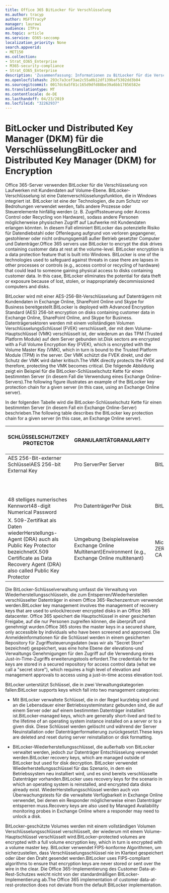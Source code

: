 ```yaml
---
title: Office 365 BitLocker für Verschlüsselung
ms.author: tracyp
author: MSFTTracyP
manager: laurawi
audience: ITPro
ms.topic: article
ms.service: O365-seccomp
localization_priority: None
search.appverid:
- MET150
ms.collection:
- Strat_O365_Enterprise
- M365-security-compliance
- Strat_O365_Enterprise
description: 'Zusammenfassung: Informationen zu BitLocker für die Verschlüsselung in der Cloud.'
ms.openlocfilehash: 293c7a3cef3ae2c55a0b12df139baf5302dd3b04
ms.sourcegitcommit: 0017dc6a5f81c165d9dfd88be39a6bb17856582e
ms.translationtype: MT
ms.contentlocale: de-DE
ms.lasthandoff: 04/23/2019
ms.locfileid: "32262937"
---
```

# <a name="bitlocker-and-distributed-key-manager-dkm-for-encryption"></a><span data-ttu-id="7f6e3-103">BitLocker und Distributed Key Manager (DKM) für die Verschlüsselung</span><span class="sxs-lookup"><span data-stu-id="7f6e3-103">BitLocker and Distributed Key Manager (DKM) for Encryption</span></span>

<span data-ttu-id="7f6e3-p101">Office 365-Server verwenden BitLocker für die Verschlüsselung von Laufwerken mit Kundendaten auf Volume-Ebene. BitLocker-Verschlüsselung ist eine Datenverschlüsselungsfunktion, die in Windows integriert ist. BitLocker ist eine der Technologien, die zum Schutz vor Bedrohungen verwendet werden, falls andere Prozesse oder Steuerelemente hinfällig werden (z. B. Zugriffssteuerung oder Access Control oder Recycling von Hardware), sodass andere Personen möglicherweise physischen Zugriff auf Laufwerke mit Kundendaten erlangen könnten. In diesem Fall eliminiert BitLocker das potenzielle Risiko für Datendiebstahl oder Offenlegung aufgrund von verloren gegangener, gestohlener oder nicht ordnungsgemäß außer Betrieb gesetzter Computer und Datenträger.</span><span class="sxs-lookup"><span data-stu-id="7f6e3-p101">Office 365 servers use BitLocker to encrypt the disk drives containing customer data at rest at the volume-level. BitLocker encryption is a data protection feature that is built into Windows. BitLocker is one of the technologies used to safeguard against threats in case there are lapses in other processes or controls (e.g., access control or recycling of hardware) that could lead to someone gaining physical access to disks containing customer data. In this case, BitLocker eliminates the potential for data theft or exposure because of lost, stolen, or inappropriately decommissioned computers and disks.</span></span>

<span data-ttu-id="7f6e3-108">BitLocker wird mit einer AES-256-Bit-Verschlüsselung auf Datenträgern mit Kundendaten in Exchange Online, SharePoint Online und Skype for Business bereitgestellt.</span><span class="sxs-lookup"><span data-stu-id="7f6e3-108">BitLocker is deployed with Advanced Encryption Standard (AES) 256-bit encryption on disks containing customer data in Exchange Online, SharePoint Online, and Skype for Business.</span></span> <span data-ttu-id="7f6e3-109">Datenträgersektoren werden mit einem vollständigen Volumen VerschlüsselungsSchlüssel (FVEK) verschlüsselt, der mit dem Volume-Hauptschlüssel (VMK) verschlüsselt ist, der wiederum an das TPM (Trusted Platform Module) auf dem Server gebunden ist.</span><span class="sxs-lookup"><span data-stu-id="7f6e3-109">Disk sectors are encrypted with a Full Volume Encryption Key (FVEK), which is encrypted with the Volume Master Key (VMK), which in turn is bound to the Trusted Platform Module (TPM) in the server.</span></span> <span data-ttu-id="7f6e3-110">Der VMK schützt die FVEK direkt, und der Schutz der VMK wird daher kritisch.</span><span class="sxs-lookup"><span data-stu-id="7f6e3-110">The VMK directly protects the FVEK and therefore, protecting the VMK becomes critical.</span></span> <span data-ttu-id="7f6e3-111">Die folgende Abbildung zeigt ein Beispiel für die BitLocker-Schlüsselschutz Kette für einen bestimmten Server (in diesem Fall die Verwendung eines Exchange Online-Servers).</span><span class="sxs-lookup"><span data-stu-id="7f6e3-111">The following figure illustrates an example of the BitLocker key protection chain for a given server (in this case, using an Exchange Online server).</span></span>

<span data-ttu-id="7f6e3-112">In der folgenden Tabelle wird die BitLocker-Schlüsselschutz Kette für einen bestimmten Server (in diesem Fall ein Exchange Online-Server) beschrieben.</span><span class="sxs-lookup"><span data-stu-id="7f6e3-112">The following table describes the BitLocker key protection chain for a given server (in this case, an Exchange Online server).</span></span>

| <span data-ttu-id="7f6e3-113">SCHLÜSSELSCHUTZ</span><span class="sxs-lookup"><span data-stu-id="7f6e3-113">KEY PROTECTOR</span></span> | <span data-ttu-id="7f6e3-114">GRANULARITÄT</span><span class="sxs-lookup"><span data-stu-id="7f6e3-114">GRANULARITY</span></span> | <span data-ttu-id="7f6e3-115">WIE GENERIERT?</span><span class="sxs-lookup"><span data-stu-id="7f6e3-115">HOW GENERATED?</span></span> | <span data-ttu-id="7f6e3-116">WO WIRD ES GESPEICHERT?</span><span class="sxs-lookup"><span data-stu-id="7f6e3-116">WHERE IS IT STORED?</span></span> | <span data-ttu-id="7f6e3-117">Schutz</span><span class="sxs-lookup"><span data-stu-id="7f6e3-117">PROTECTION</span></span> |
|--------------------------------------------------------------------------------|-------------------------------------------------|----------------|-------------------------|--------------------------------------------------------------------------------------------------|
| <span data-ttu-id="7f6e3-118">AES 256-Bit-externer Schlüssel</span><span class="sxs-lookup"><span data-stu-id="7f6e3-118">AES 256-bit External Key</span></span> | <span data-ttu-id="7f6e3-119">Pro Server</span><span class="sxs-lookup"><span data-stu-id="7f6e3-119">Per Server</span></span> | <span data-ttu-id="7f6e3-120">BitLocker-APIs</span><span class="sxs-lookup"><span data-stu-id="7f6e3-120">BitLocker APIs</span></span> | <span data-ttu-id="7f6e3-121">TPM oder Secret Safe</span><span class="sxs-lookup"><span data-stu-id="7f6e3-121">TPM or Secret Safe</span></span> | <span data-ttu-id="7f6e3-122">Lockbox/Zugriffssteuerung</span><span class="sxs-lookup"><span data-stu-id="7f6e3-122">Lockbox / Access Control</span></span> |
|  |  |  | <span data-ttu-id="7f6e3-123">Post Fach Server Registrierung</span><span class="sxs-lookup"><span data-stu-id="7f6e3-123">Mailbox Server Registry</span></span> | <span data-ttu-id="7f6e3-124">TPM verschlüsselt</span><span class="sxs-lookup"><span data-stu-id="7f6e3-124">TPM encrypted</span></span> |
| <span data-ttu-id="7f6e3-125">48 stelliges numerisches Kennwort</span><span class="sxs-lookup"><span data-stu-id="7f6e3-125">48-digit Numerical Password</span></span> | <span data-ttu-id="7f6e3-126">Pro Datenträger</span><span class="sxs-lookup"><span data-stu-id="7f6e3-126">Per Disk</span></span> | <span data-ttu-id="7f6e3-127">BitLocker-APIs</span><span class="sxs-lookup"><span data-stu-id="7f6e3-127">BitLocker APIs</span></span> | <span data-ttu-id="7f6e3-128">Active Directory</span><span class="sxs-lookup"><span data-stu-id="7f6e3-128">Active Directory</span></span> | <span data-ttu-id="7f6e3-129">Lockbox/Zugriffssteuerung</span><span class="sxs-lookup"><span data-stu-id="7f6e3-129">Lockbox / Access Control</span></span> |
| <span data-ttu-id="7f6e3-130">X. 509-Zertifikat als Daten wiederHerstellungs-Agent (DRA) auch als Public Key Protector bezeichnet</span><span class="sxs-lookup"><span data-stu-id="7f6e3-130">X.509 Certificate as Data Recovery Agent (DRA) also called Public Key Protector</span></span> | <span data-ttu-id="7f6e3-131">Umgebung (beispielsweise Exchange Online Multitenant)</span><span class="sxs-lookup"><span data-stu-id="7f6e3-131">Environment (e.g., Exchange Online multitenant)</span></span> | <span data-ttu-id="7f6e3-132">Microsoft-ZERTIFIZIERUNGsSTELLE</span><span class="sxs-lookup"><span data-stu-id="7f6e3-132">Microsoft CA</span></span> | <span data-ttu-id="7f6e3-133">Buildsystem</span><span class="sxs-lookup"><span data-stu-id="7f6e3-133">Build System</span></span> | <span data-ttu-id="7f6e3-134">Kein Benutzer hat das vollständige Kennwort für den privaten Schlüssel.</span><span class="sxs-lookup"><span data-stu-id="7f6e3-134">No one user has the full password to the private key.</span></span> <span data-ttu-id="7f6e3-135">Das Kennwort ist unter physischer Schutz.</span><span class="sxs-lookup"><span data-stu-id="7f6e3-135">The password is under physical protection.</span></span> |


<span data-ttu-id="7f6e3-136">Die BitLocker-Schlüsselverwaltung umfasst die Verwaltung von Wiederherstellungsschlüsseln, die zum Entsperren/Wiederherstellen verschlüsselter Datenträger in einem Office 365-Rechenzentrum verwendet werden.</span><span class="sxs-lookup"><span data-stu-id="7f6e3-136">BitLocker key management involves the management of recovery keys that are used to unlock/recover encrypted disks in an Office 365 datacenter.</span></span> <span data-ttu-id="7f6e3-137">Office 365 speichert die Hauptschlüssel in einer gesicherten Freigabe, auf die nur Personen zugreifen können, die überprüft und genehmigt wurden.</span><span class="sxs-lookup"><span data-stu-id="7f6e3-137">Office 365 stores the master keys in a secured share, only accessible by individuals who have been screened and approved.</span></span> <span data-ttu-id="7f6e3-138">Die Anmeldeinformationen für die Schlüssel werden in einem gesicherten Repository für Zugriffssteuerungsdaten (was wir als "Secret Store" bezeichnet) gespeichert, was eine hohe Ebene der elevations-und Verwaltungs Genehmigungen für den Zugriff auf die Verwendung eines Just-in-Time-Zugriffs erweiterungstools erfordert.</span><span class="sxs-lookup"><span data-stu-id="7f6e3-138">The credentials for the keys are stored in a secured repository for access control data (what we call a "secret store"), which requires a high level of elevation and management approvals to access using a just-in-time access elevation tool.</span></span>

<span data-ttu-id="7f6e3-139">BitLocker unterstützt Schlüssel, die in zwei Verwaltungskategorien fallen:</span><span class="sxs-lookup"><span data-stu-id="7f6e3-139">BitLocker supports keys which fall into two management categories:</span></span>

- <span data-ttu-id="7f6e3-140">Mit BitLocker verwaltete Schlüssel, die in der Regel kurzlebig sind und an die Lebensdauer einer Betriebssysteminstanz gebunden sind, die auf einem Server oder auf einem bestimmten Datenträger installiert ist.</span><span class="sxs-lookup"><span data-stu-id="7f6e3-140">BitLocker-managed keys, which are generally short-lived and tied to the lifetime of an operating system instance installed on a server or to a given disk.</span></span> <span data-ttu-id="7f6e3-141">Diese Schlüssel werden gelöscht und während der Server Neuinstallation oder Datenträgerformatierung zurückgesetzt.</span><span class="sxs-lookup"><span data-stu-id="7f6e3-141">These keys are deleted and reset during server reinstallation or disk formatting.</span></span>

- <span data-ttu-id="7f6e3-142">BitLocker-Wiederherstellungsschlüssel, die außerhalb von BitLocker verwaltet werden, jedoch zur Datenträger Entschlüsselung verwendet werden.</span><span class="sxs-lookup"><span data-stu-id="7f6e3-142">BitLocker recovery keys, which are managed outside of BitLocker but used for disk decryption.</span></span> <span data-ttu-id="7f6e3-143">BitLocker verwendet Wiederherstellungsschlüssel für das Szenario, in dem ein Betriebssystem neu installiert wird, und es sind bereits verschlüsselte Datenträger vorhanden.</span><span class="sxs-lookup"><span data-stu-id="7f6e3-143">BitLocker uses recovery keys for the scenario in which an operating system is reinstalled, and encrypted data disks already exist.</span></span> <span data-ttu-id="7f6e3-144">WiederHerstellungsschlüssel werden auch von Überwachungstests für die verwaltete Verfügbarkeit in Exchange Online verwendet, bei denen ein Responder möglicherweise einen Datenträger entsperren muss.</span><span class="sxs-lookup"><span data-stu-id="7f6e3-144">Recovery keys are also used by Managed Availability monitoring probes in Exchange Online where a responder may need to unlock a disk.</span></span>

<span data-ttu-id="7f6e3-145">BitLocker-geschützte Volumes werden mit einem vollständigen Volumen Verschlüsselungsschlüssel verschlüsselt, der wiederum mit einem Volume-Hauptschlüssel verschlüsselt wird.</span><span class="sxs-lookup"><span data-stu-id="7f6e3-145">BitLocker-protected volumes are encrypted with a full volume encryption key, which in turn is encrypted with a volume master key.</span></span> <span data-ttu-id="7f6e3-146">BitLocker verwendet FIPS-konforme Algorithmen, um sicherzustellen, dass Verschlüsselungsschlüssel nie im Klartext gespeichert oder über den Draht gesendet werden.</span><span class="sxs-lookup"><span data-stu-id="7f6e3-146">BitLocker uses FIPS-compliant algorithms to ensure that encryption keys are never stored or sent over the wire in the clear.</span></span> <span data-ttu-id="7f6e3-147">Die Office 365-Implementierung des Customer Data-at-Rest-Schutzes weicht nicht von der standardmäßigen BitLocker-Implementierung ab.</span><span class="sxs-lookup"><span data-stu-id="7f6e3-147">The Office 365 implementation of customer data-at-rest-protection does not deviate from the default BitLocker implementation.</span></span>